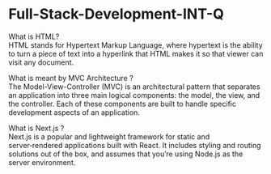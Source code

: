 # Full-Stack-Development-INT-Q

What is HTML?<br>
HTML stands for Hypertext Markup Language, where hypertext is the ability to turn a piece of text into a hyperlink that HTML makes it so that viewer can visit any document.


What is meant by MVC Architecture ? <br>
The Model-View-Controller (MVC) is an architectural pattern that separates an application into three main logical components: the model, the view, and the controller. Each of these components are built to handle specific development aspects of an application.

What is Next.js ?<br>
Next.js is a popular and lightweight framework for static and server‑rendered applications built with React. It includes styling and routing solutions out of the box, and assumes that you’re using Node.js as the server environment.


